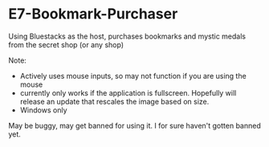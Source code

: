 # E7-Bookmark-Purchaser
Using Bluestacks as the host, purchases bookmarks and mystic medals from the secret shop (or any shop)

Note: 
- Actively uses mouse inputs, so may not function if you are using the mouse
- currently only works if the application is fullscreen. Hopefully will release an update that rescales the image based on size.
- Windows only

May be buggy, may get banned for using it. I for sure haven't gotten banned yet.

